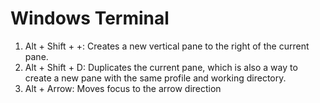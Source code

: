 # Windows Terminal 

1. Alt + Shift + +: Creates a new vertical pane to the right of the current pane.
3. Alt + Shift + D: Duplicates the current pane, which is also a way to create a new pane with the same profile and working directory.
4. Alt + Arrow: Moves focus to the arrow direction

